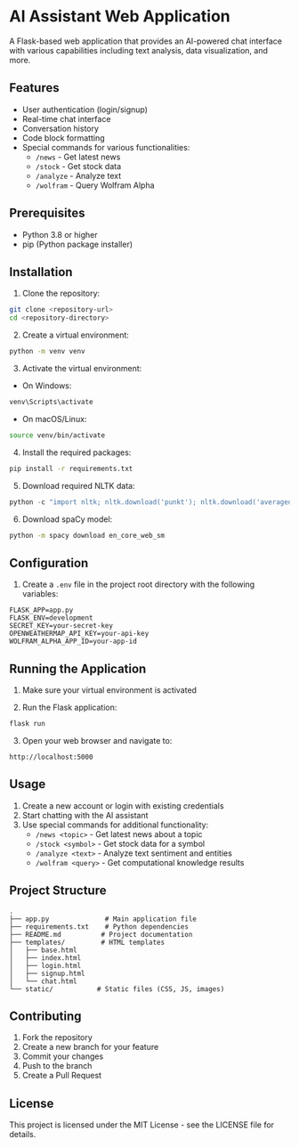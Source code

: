 # AI Assistant Web Application

A Flask-based web application that provides an AI-powered chat interface with various capabilities including text analysis, data visualization, and more.

## Features

- User authentication (login/signup)
- Real-time chat interface
- Conversation history
- Code block formatting
- Special commands for various functionalities:
  - `/news` - Get latest news
  - `/stock` - Get stock data
  - `/analyze` - Analyze text
  - `/wolfram` - Query Wolfram Alpha

## Prerequisites

- Python 3.8 or higher
- pip (Python package installer)

## Installation

1. Clone the repository:
```bash
git clone <repository-url>
cd <repository-directory>
```

2. Create a virtual environment:
```bash
python -m venv venv
```

3. Activate the virtual environment:
- On Windows:
```bash
venv\Scripts\activate
```
- On macOS/Linux:
```bash
source venv/bin/activate
```

4. Install the required packages:
```bash
pip install -r requirements.txt
```

5. Download required NLTK data:
```python
python -c "import nltk; nltk.download('punkt'); nltk.download('averaged_perceptron_tagger'); nltk.download('wordnet')"
```

6. Download spaCy model:
```bash
python -m spacy download en_core_web_sm
```

## Configuration

1. Create a `.env` file in the project root directory with the following variables:
```
FLASK_APP=app.py
FLASK_ENV=development
SECRET_KEY=your-secret-key
OPENWEATHERMAP_API_KEY=your-api-key
WOLFRAM_ALPHA_APP_ID=your-app-id
```

## Running the Application

1. Make sure your virtual environment is activated

2. Run the Flask application:
```bash
flask run
```

3. Open your web browser and navigate to:
```
http://localhost:5000
```

## Usage

1. Create a new account or login with existing credentials
2. Start chatting with the AI assistant
3. Use special commands for additional functionality:
   - `/news <topic>` - Get latest news about a topic
   - `/stock <symbol>` - Get stock data for a symbol
   - `/analyze <text>` - Analyze text sentiment and entities
   - `/wolfram <query>` - Get computational knowledge results

## Project Structure

```
.
├── app.py              # Main application file
├── requirements.txt    # Python dependencies
├── README.md          # Project documentation
├── templates/         # HTML templates
│   ├── base.html
│   ├── index.html
│   ├── login.html
│   ├── signup.html
│   └── chat.html
└── static/           # Static files (CSS, JS, images)
```

## Contributing

1. Fork the repository
2. Create a new branch for your feature
3. Commit your changes
4. Push to the branch
5. Create a Pull Request

## License

This project is licensed under the MIT License - see the LICENSE file for details. 